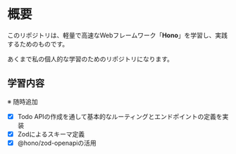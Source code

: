 # 概要

このリポジトリは、軽量で高速なWebフレームワーク「**Hono**」を学習し、実践するためのものです。

あくまで私の個人的な学習のためのリポジトリになります。

## 学習内容
※ 随時追加
- [x] Todo APIの作成を通して基本的なルーティングとエンドポイントの定義を実装
- [x] Zodによるスキーマ定義
- [x] @hono/zod-openapiの活用
